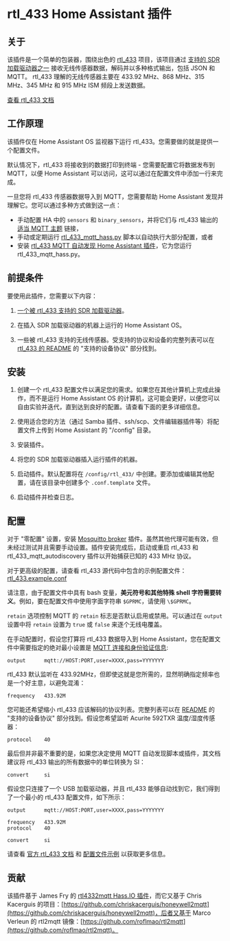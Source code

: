 # rtl_433 Home Assistant 插件

## 关于

该插件是一个简单的包装器，围绕出色的 [rtl_433](https://github.com/merbanan/rtl_433) 项目，该项目通过 [支持的 SDR 加载驱动器之一](https://triq.org/rtl_433/HARDWARE.html) 接收无线传感器数据，解码并以多种格式输出，包括 JSON 和 MQTT。 rtl_433 理解的无线传感器主要在 433.92 MHz、868 MHz、315 MHz、345 MHz 和 915 MHz ISM 频段上发送数据。

[查看 rtl_433 文档](https://triq.org/rtl_433)

## 工作原理

该插件仅在 Home Assistant OS 监视器下运行 rtl_433。您需要做的就是提供一个配置文件。

默认情况下，rtl_433 将接收到的数据打印到终端 - 您需要配置它将数据发布到 MQTT，以便 Home Assistant 可以访问，这可以通过在配置文件中添加一行来完成。

一旦您将 rtl_433 传感器数据导入到 MQTT，您需要帮助 Home Assistant 发现并理解它。您可以通过多种方式做到这一点：

  * 手动配置 HA 中的 `sensors` 和 `binary_sensors`，并将它们与 rtl_433 输出的 [适当 MQTT 主题](https://www.home-assistant.io/integrations/sensor.mqtt/) 链接，
  * 手动或定期运行 [rtl_433_mqtt_hass.py](https://github.com/merbanan/rtl_433/tree/master/examples/rtl_433_mqtt_hass.py) 脚本以自动执行大部分配置，或者
  * 安装 [rtl_433 MQTT 自动发现 Home Assistant 插件](https://github.com/pbkhrv/rtl_433-hass-addons/tree/main/rtl_433_mqtt_autodiscovery)，它为您运行 rtl_433_mqtt_hass.py。

## 前提条件

要使用此插件，您需要以下内容：

 1. [一个被 rtl_433 支持的 SDR 加载驱动器](https://triq.org/rtl_433/HARDWARE.html)。

 2. 在插入 SDR 加载驱动器的机器上运行的 Home Assistant OS。

 3. 一些被 rtl_433 支持的无线传感器。受支持的协议和设备的完整列表可以在 [rtl_433 的 README](https://github.com/merbanan/rtl_433/blob/master/README.md) 的 "支持的设备协议" 部分找到。

## 安装

 1. 创建一个 rtl_433 配置文件以满足您的需求。如果您在其他计算机上完成此操作，而不是运行 Home Assistant OS 的计算机，这可能会更好，以便您可以自由实验并迭代，直到达到良好的配置。请查看下面的更多详细信息。

 2. 使用适合您的方法（通过 Samba 插件、ssh/scp、文件编辑器插件等）将配置文件上传到 Home Assistant 的 "/config" 目录。

 3. 安装插件。

 5. 将您的 SDR 加载驱动器插入运行插件的机器。

 5. 启动插件。默认配置将在 `/config/rtl_433/` 中创建。要添加或编辑其他配置，请在该目录中创建多个 `.conf.template` 文件。

 6. 启动插件并检查日志。

## 配置

对于 "零配置" 设置，安装 [Mosquitto broker](https://github.com/home-assistant/addons/blob/master/mosquitto/DOCS.md) 插件。虽然其他代理可能有效，但未经过测试并且需要手动设置。插件安装完成后，启动或重启 rtl_433 和 rtl_433_mqtt_autodiscovery 插件以开始捕获已知的 433 MHz 协议。

对于更高级的配置，请查看 rtl_433 源代码中包含的示例配置文件：[rtl_433.example.conf](https://github.com/merbanan/rtl_433/blob/master/conf/rtl_433.example.conf)

请注意，由于配置文件中具有 bash 变量，**美元符号和其他特殊 shell 字符需要转义**。例如，要在配置文件中使用字面字符串 `$GPRMC`，请使用 `\$GPRMC`。

`retain` 选项控制 MQTT 的 `retain` 标志是否默认启用或禁用。可以通过在 `output` 设置中将 `retain` 设置为 `true` 或 `false` 来逐个无线电覆盖。

在手动配置时，假设您打算将 rtl_433 数据导入到 Home Assistant，您在配置文件中需要指定的绝对最小设置是 [MQTT 连接和身份验证信息](https://triq.org/rtl_433/OPERATION.html#mqtt-output):

```
output      mqtt://HOST:PORT,user=XXXX,pass=YYYYYYY
```

rtl_433 默认监听在 433.92MHz，但即使这就是您所需的，显然明确指定频率也是一个好主意，以避免混淆：

```
frequency   433.92M
```

您可能还希望缩小 rtl_433 应该解码的协议列表。完整列表可以在 [README](https://github.com/merbanan/rtl_433/blob/master/README.md) 的 "支持的设备协议" 部分找到。假设您希望监听 Acurite 592TXR 温度/湿度传感器：

```
protocol    40
```

最后但并非最不重要的是，如果您决定使用 MQTT 自动发现脚本或插件，其文档建议将 rtl_433 输出的所有数据中的单位转换为 SI：

```
convert     si
```

假设您只连接了一个 USB 加载驱动器，并且 rtl_433 能够自动找到它，我们得到了一个最小的 rtl_433 配置文件，如下所示：

```
output      mqtt://HOST:PORT,user=XXXX,pass=YYYYYYY

frequency   433.92M
protocol    40

convert     si
```

请查看 [官方 rtl_433 文档](https://triq.org/rtl_433) 和 [配置文件示例](https://github.com/merbanan/rtl_433/tree/master/conf) 以获取更多信息。

## 贡献

该插件基于 James Fry 的 [rtl4332mqtt Hass.IO 插件](https://github.com/james-fry/hassio-addons/tree/master/rtl4332mqtt)，而它又基于 Chris Kacerguis 的项目：[https://github.com/chriskacerguis/honeywell2mqtt](https://github.com/chriskacerguis/honeywell2mqtt)，后者又基于 Marco Verleun 的 rtl2mqtt 镜像：[https://github.com/roflmao/rtl2mqtt](https://github.com/roflmao/rtl2mqtt)。